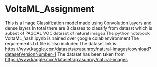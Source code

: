 # VoltaML_Assignment
This is a Image Classification model made using Convolution Layers and dense layers 
In total there are 8 classes to classify from dataset which is subset of PASCAL VOC dataset of natural images 
The python notebook VoltaML_Yash.ipynb is trained over google colab environment 
The requirements.txt file is also included 
The dataset link is https://www.kaggle.com/datasets/prasunroy/natural-images/download?datasetVersionNumber=1 
The dataset has been taken from https://www.kaggle.com/datasets/prasunroy/natural-images
